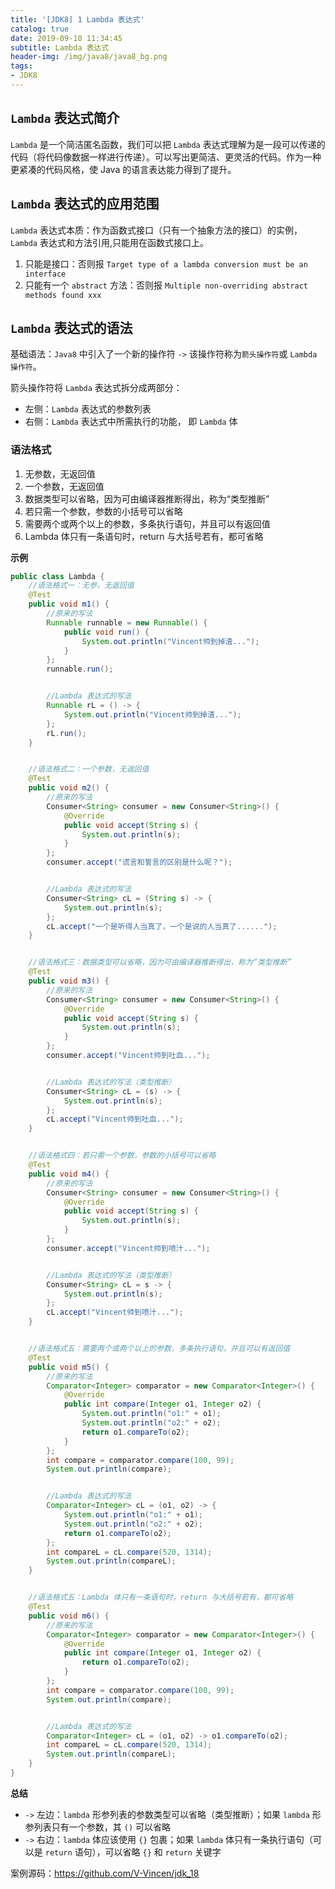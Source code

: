 ```yaml
---
title: '[JDK8] 1 Lambda 表达式'
catalog: true
date: 2019-09-10 11:34:45
subtitle: Lambda 表达式
header-img: /img/java8/java8_bg.png
tags:
- JDK8
---
```


## `Lambda` 表达式简介
`Lambda` 是一个简洁匿名函数，我们可以把 `Lambda` 表达式理解为是一段可以传递的代码（将代码像数据一样进行传递）。可以写出更简洁、更灵活的代码。作为一种更紧凑的代码风格，使 Java 的语言表达能力得到了提升。

## `Lambda` 表达式的应用范围
`Lambda` 表达式本质：作为函数式接口（只有一个抽象方法的接口）的实例，`Lambda` 表达式和方法引用,只能用在函数式接口上。
1. 只能是接口：否则报 `Target type of a lambda conversion must be an interface`
2. 只能有一个 `abstract` 方法：否则报 `Multiple non-overriding abstract methods found xxx`

## `Lambda` 表达式的语法
基础语法：`Java8` 中引入了一个新的操作符 `->` 该操作符称为`箭头操作符`或 `Lambda 操作符`。

箭头操作符将 `Lambda` 表达式拆分成两部分：
- 左侧：`Lambda` 表达式的参数列表
- 右侧：`Lambda` 表达式中所需执行的功能， 即 `Lambda` 体

### 语法格式
1. 无参数，无返回值
2. 一个参数，无返回值
3. 数据类型可以省略，因为可由编译器推断得出，称为“类型推断”
4. 若只需一个参数，参数的小括号可以省略
5. 需要两个或两个以上的参数，多条执行语句，并且可以有返回值
6. Lambda 体只有一条语句时，return 与大括号若有，都可省略

**示例**

```java
public class Lambda {
    //语法格式一：无参，无返回值
    @Test
    public void m1() {
        //原来的写法
        Runnable runnable = new Runnable() {
            public void run() {
                System.out.println("Vincent帅到掉渣...");
            }
        };
        runnable.run();


        //Lambda 表达式的写法
        Runnable rL = () -> {
            System.out.println("Vincent帅到掉渣...");
        };
        rL.run();
    }


    //语法格式二：一个参数，无返回值
    @Test
    public void m2() {
        //原来的写法
        Consumer<String> consumer = new Consumer<String>() {
            @Override
            public void accept(String s) {
                System.out.println(s);
            }
        };
        consumer.accept("谎言和誓言的区别是什么呢？");


        //Lambda 表达式的写法
        Consumer<String> cL = (String s) -> {
            System.out.println(s);
        };
        cL.accept("一个是听得人当真了，一个是说的人当真了......");
    }


    //语法格式三：数据类型可以省略，因为可由编译器推断得出，称为“类型推断”
    @Test
    public void m3() {
        //原来的写法
        Consumer<String> consumer = new Consumer<String>() {
            @Override
            public void accept(String s) {
                System.out.println(s);
            }
        };
        consumer.accept("Vincent帅到吐血...");


        //Lambda 表达式的写法（类型推断）
        Consumer<String> cL = (s) -> {
            System.out.println(s);
        };
        cL.accept("Vincent帅到吐血...");
    }


    //语法格式四：若只需一个参数，参数的小括号可以省略
    @Test
    public void m4() {
        //原来的写法
        Consumer<String> consumer = new Consumer<String>() {
            @Override
            public void accept(String s) {
                System.out.println(s);
            }
        };
        consumer.accept("Vincent帅到喷汁...");


        //Lambda 表达式的写法（类型推断）
        Consumer<String> cL = s -> {
            System.out.println(s);
        };
        cL.accept("Vincent帅到喷汁...");
    }


    //语法格式五：需要两个或两个以上的参数，多条执行语句，并且可以有返回值
    @Test
    public void m5() {
        //原来的写法
        Comparator<Integer> comparator = new Comparator<Integer>() {
            @Override
            public int compare(Integer o1, Integer o2) {
                System.out.println("o1:" + o1);
                System.out.println("o2:" + o2);
                return o1.compareTo(o2);
            }
        };
        int compare = comparator.compare(100, 99);
        System.out.println(compare);


        //Lambda 表达式的写法
        Comparator<Integer> cL = (o1, o2) -> {
            System.out.println("o1:" + o1);
            System.out.println("o2:" + o2);
            return o1.compareTo(o2);
        };
        int compareL = cL.compare(520, 1314);
        System.out.println(compareL);
    }


    //语法格式五：Lambda 体只有一条语句时，return 与大括号若有，都可省略
    @Test
    public void m6() {
        //原来的写法
        Comparator<Integer> comparator = new Comparator<Integer>() {
            @Override
            public int compare(Integer o1, Integer o2) {
                return o1.compareTo(o2);
            }
        };
        int compare = comparator.compare(100, 99);
        System.out.println(compare);


        //Lambda 表达式的写法
        Comparator<Integer> cL = (o1, o2) -> o1.compareTo(o2);
        int compareL = cL.compare(520, 1314);
        System.out.println(compareL);
    }
}
```
**总结**
- `->` 左边：`lambda` 形参列表的参数类型可以省略（类型推断）；如果 `lambda` 形参列表只有一个参数，其 `()` 可以省略
- `->` 右边：`lambda` 体应该使用 `{}` 包裹；如果 `lambda` 体只有一条执行语句（可以是 `return` 语句），可以省略 `{}` 和 `return` 关键字

案例源码：https://github.com/V-Vincen/jdk_18